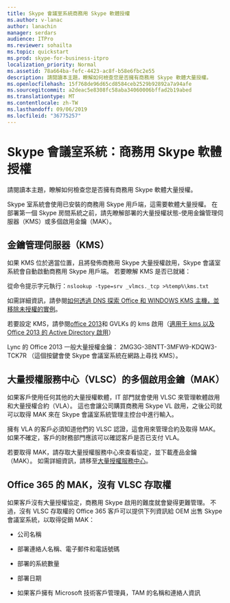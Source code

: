 ```yaml
---
title: Skype 會議室系統商務用 Skype 軟體授權
ms.author: v-lanac
author: lanachin
manager: serdars
audience: ITPro
ms.reviewer: sohailta
ms.topic: quickstart
ms.prod: skype-for-business-itpro
localization_priority: Normal
ms.assetid: 78a664ba-fefc-4423-ac8f-b58e6fbc2e55
description: 請閱讀本主題，瞭解如何檢查您是否擁有商務用 Skype 軟體大量授權。
ms.openlocfilehash: 15f768de96d65cd8584ceb2529b92892a7a94afe
ms.sourcegitcommit: a2deac5e8308fc58aba34060006bffad2b19abed
ms.translationtype: MT
ms.contentlocale: zh-TW
ms.lasthandoff: 09/06/2019
ms.locfileid: "36775257"
---
```

# <a name="skype-room-system-skype-for-business-software-license"></a>Skype 會議室系統：商務用 Skype 軟體授權
 
請閱讀本主題，瞭解如何檢查您是否擁有商務用 Skype 軟體大量授權。 
  
Skype 室系統會使用已安裝的商務用 Skype 用戶端，這需要軟體大量授權。 在部署第一個 Skype 房間系統之前，請先瞭解部署的大量授權狀態-使用金鑰管理伺服器（KMS）或多個啟用金鑰（MAK）。
  
## <a name="key-management-servers-kms"></a>金鑰管理伺服器（KMS）

如果 KMS 位於適當位置，且將發佈商務用 Skype 大量授權啟用，Skype 會議室系統會自動啟動商務用 Skype 用戶端。 若要瞭解 KMS 是否已就緒：
  
從命令提示字元執行：`nslookup -type=srv _vlmcs._tcp >%temp%\kms.txt`
  
如需詳細資訊，請參閱[如何透過 DNS 探索 Office 和 WINDOWS KMS 主機，並移除未授權的實例](https://blogs.technet.com/b/odsupport/archive/2011/11/14/how-to-discover-kms-hosts-via-a-dns-query-and-remove-them-if-need-be.aspx)。 
  
若要設定 KMS，請參閱[office 2013](https://technet.microsoft.com/library/ee624357.aspx)和 GVLKs 的 kms 啟用（[適用于 kms 以及 Office 2013 的 Active Directory 啟用](https://technet.microsoft.com/library/dn385360.aspx)）
  
Lync 的 Office 2013 一般大量授權金鑰： 2MG3G-3BNTT-3MFW9-KDQW3-TCK7R （這個按鍵會使 Skype 會議室系統在網路上尋找 KMS）。
  
## <a name="multiple-activation-keys-mak-from-the-volume-license-service-center-vlsc"></a>大量授權服務中心（VLSC）的多個啟用金鑰（MAK）

如果客戶使用任何其他的大量授權軟體，IT 部門就會使用 VLSC 來管理軟體啟用和大量授權合約（VLA）。 這也會讓公司購買商務用 Skype VL 啟用，之後公司就可以取得 MAK 來在 Skype 會議室系統管理主控台中進行輸入。
  
擁有 VLA 的客戶必須知道他們的 VLSC 認證，這會用來管理合約及取得 MAK。 如果不確定，客戶的財務部門應該可以確認客戶是否已支付 VLA。
  
若要取得 MAK，請存取大量授權服務中心來查看協定，並下載產品金鑰（MAK）。 如需詳細資訊，請移至[大量授權服務中心](https://www.microsoft.com/Licensing/servicecenter/default.aspx)。 
  
## <a name="mak-for-office-365-without-vlsc-access"></a>Office 365 的 MAK，沒有 VLSC 存取權

如果客戶沒有大量授權協定，商務用 Skype 啟用的難度就會變得更難管理。 不過，沒有 VLSC 存取權的 Office 365 客戶可以提供下列資訊給 OEM 出售 Skype 會議室系統，以取得促銷 MAK：
  
- 公司名稱
    
- 部署連絡人名稱、電子郵件和電話號碼
    
- 部署的系統數量
    
- 部署日期
    
- 如果客戶擁有 Microsoft 技術客戶管理員，TAM 的名稱和連絡人資訊
    

